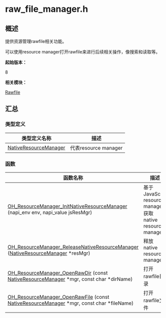 # raw_file_manager.h


## 概述

提供资源管理rawfile相关功能。

可以使用resource manager打开rawfile来进行后续相关操作，像搜索和读取等。

**起始版本：**

8

**相关模块：**

[Rawfile](rawfile.md)


## 汇总


### 类型定义

| 类型定义名称 | 描述 |
| -------- | -------- |
| [NativeResourceManager](rawfile.md#nativeresourcemanager) | 代表resource manager |


### 函数

| 函数名称 | 描述 |
| -------- | -------- |
| [OH_ResourceManager_InitNativeResourceManager](rawfile.md#oh_resourcemanager_initnativeresourcemanager) (napi_env env, napi_value jsResMgr) | 基于JavaScipt resource manager获取native resource manager |
| [OH_ResourceManager_ReleaseNativeResourceManager](rawfile.md#oh_resourcemanager_releasenativeresourcemanager) ([NativeResourceManager](rawfile.md#nativeresourcemanager) \*resMgr) | 释放native resource manager |
| [OH_ResourceManager_OpenRawDir](rawfile.md#oh_resourcemanager_openrawdir) (const [NativeResourceManager](rawfile.md#nativeresourcemanager) \*mgr, const char \*dirName) | 打开rawfile目录 |
| [OH_ResourceManager_OpenRawFile](rawfile.md#oh_resourcemanager_openrawfile) (const [NativeResourceManager](rawfile.md#nativeresourcemanager) \*mgr, const char \*fileName) | 打开rawfile文件 |
